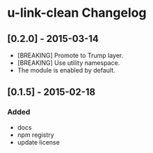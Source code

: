 # u-link-clean Changelog

## [0.2.0] - 2015-03-14

* [BREAKING] Promote to Trump layer.
* [BREAKING] Use utility namespace.
* The module is enabled by default.

## [0.1.5] - 2015-02-18
### Added
- docs
- npm registry
- update license
